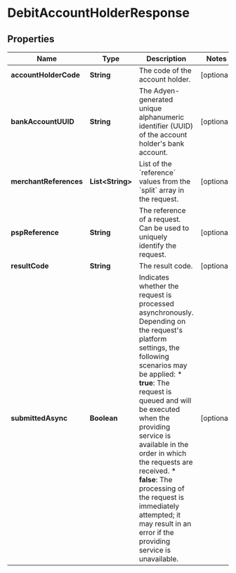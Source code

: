 

# DebitAccountHolderResponse


## Properties

| Name | Type | Description | Notes |
|------------ | ------------- | ------------- | -------------|
|**accountHolderCode** | **String** | The code of the account holder. |  [optional] |
|**bankAccountUUID** | **String** | The Adyen-generated unique alphanumeric identifier (UUID) of the account holder&#39;s bank account. |  [optional] |
|**merchantReferences** | **List&lt;String&gt;** | List of the &#x60;reference&#x60; values from the &#x60;split&#x60; array in the request. |  [optional] |
|**pspReference** | **String** | The reference of a request. Can be used to uniquely identify the request. |  [optional] |
|**resultCode** | **String** | The result code. |  [optional] |
|**submittedAsync** | **Boolean** | Indicates whether the request is processed asynchronously. Depending on the request&#39;s platform settings, the following scenarios may be applied: * **true**: The request is queued and will be executed when the providing service is available in the order in which the requests are received. * **false**: The processing of the request is immediately attempted; it may result in an error if the providing service is unavailable. |  [optional] |



